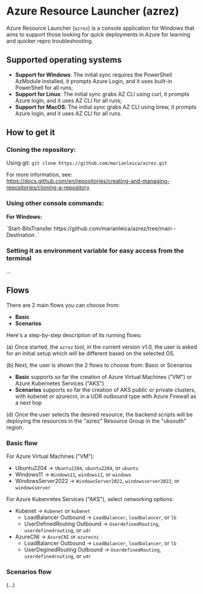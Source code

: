 # Azure Resource Launcher (azrez)
Azure Resource Launcher (`azrez`) is a console application for Windows that aims to support those looking for quick deployments in Azure for learning and quicker repro troubleshooting.

## Supported operating systems

- **Support for Windows**: The initial sync requires the PowerShell AzModule installed, it prompts Azure Login, and it uses built-in PowerShell for all runs;
- **Support for Linux**: The initial sync grabs AZ CLI using curl, it prompts Azure login, and it uses AZ CLI for all runs;
- **Support for MacOS**: The initial sync grabs AZ CLI using brew, it prompts Azure login, and it uses AZ CLI for all runs.

## How to get it

### Cloning the repository:
Using git:
`git clone https://github.com/marianleica/azrez.git`

For more information, see:
https://docs.github.com/en/repositories/creating-and-managing-repositories/cloning-a-repository

### Using other console commands:

**For Windows:**
<p>`Start-BitsTransfer https://github.com/marianleica/azrez/tree/main -Destination .`</p>

### Setting it as environment variable for easy access from the terminal

...

## Flows

There are 2 main flows you can choose from:
- **Basic**
- **Scenarios**

Here's a step-by-step description of its running flows:

(a) Once started, the `azrez` tool, in the current version v1.0, the user is asked for an initial setup which will be different based on the selected OS.

(b) Next, the user is shown the 2 flows to choose from: Basic or Scenarios
- **Basic** supports so far the creation of Azure Virtual Machines ("VM") or Azure Kubernetes Services ("AKS")
- **Scenarios** supports so far the creation of AKS public or private clusters, with kubenet or azurecni, in a UDR outbound type with Azure Firewall as a next hop

(d) Once the user selects the desired resource, the backend scripts will be deploying the resources in the "azrez" Resource Group in the "uksouth" region.

### Basic flow

For Azure Virtual Machines ("VM"):
- Ubuntu2204 -> `Ubuntu2204`, `ubuntu2204`, or `ubuntu`
- Windows11 -> `Windows11`, `windows11`, or `windows`
- WindowsServer2022 -> `WindowsServer2022`, `windowsserver2022`, or `windowsserver`

For Azure Kubenretes Services ("AKS"), select networking options:
- Kubenet -> `Kubenet` or `kubenet`
  - LoadBalancer Outbound -> `LoadBalancer`, `loadbalancer`, or `lb`
  - UserDefinedRouting Outbound -> `UserdefinedRouting`, `userdefinedrouting`, or `udr`
- AzureCNI -> `AzureCNI` or `azurecni`
  - LoadBalancer Outbound -> `LoadBalancer`, `loadbalancer`, or `lb`
  - UserDeginedRouting Outbound -> `UserdefinedRouting`, `userdefinedrouting`, or `udr`

### Scenarios flow

(...)


